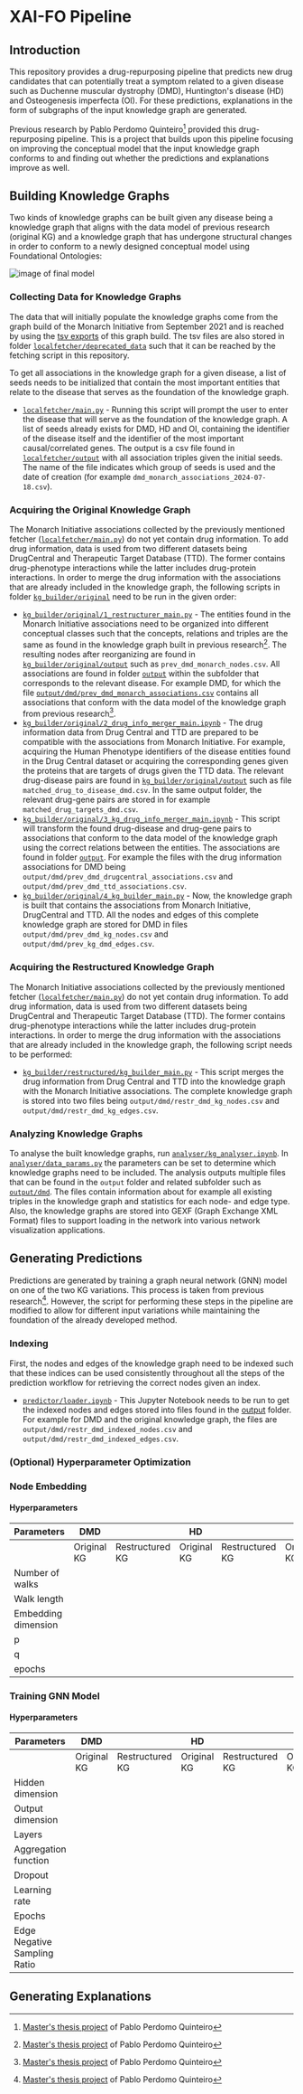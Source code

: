 # XAI-FO Pipeline

## Introduction

This repository provides a drug-repurposing pipeline that predicts new drug candidates that can potentially treat a symptom related to a given disease such as Duchenne muscular dystrophy (DMD), Huntington's disease (HD) and Osteogenesis imperfecta (OI). For these predictions, explanations in the form of subgraphs of the input knowledge graph are generated.

Previous research by Pablo Perdomo Quinteiro[^1] provided this drug-repurposing pipeline. This is a project that builds upon this pipeline focusing on improving the conceptual model that the input knowledge graph conforms to and finding out whether the predictions and explanations improve as well.

## Building Knowledge Graphs

Two kinds of knowledge graphs can be built given any disease being a knowledge graph that aligns with the data model of previous research (original KG) and a knowledge graph that has undergone structural changes in order to conform to a newly designed conceptual model using Foundational Ontologies: 

![image of final model](https://github.com/rosazwart/XAI-FO/blob/main/images/final_model.png)

### Collecting Data for Knowledge Graphs

The data that will initially populate the knowledge graphs come from the graph build of the Monarch Initiative from September 2021 and is reached by using the [tsv exports](https://data.monarchinitiative.org/202109/tsv/all_associations/index.html) of this graph build. The tsv files are also stored in folder [`localfetcher/deprecated_data`](https://github.com/rosazwart/XAI-FO/tree/main/localfetcher/deprecated_data) such that it can be reached by the fetching script in this repository.

To get all associations in the knowledge graph for a given disease, a list of seeds needs to be initialized that contain the most important entities that relate to the disease that serves as the foundation of the knowledge graph.

- [`localfetcher/main.py`](https://github.com/rosazwart/XAI-FO/tree/main/localfetcher/main.py) - Running this script will prompt the user to enter the disease that will serve as the foundation of the knowledge graph. A list of seeds already exists for DMD, HD and OI, containing the identifier of the disease itself and the identifier of the most important causal/correlated genes. The output is a csv file found in [`localfetcher/output`](https://github.com/rosazwart/XAI-FO/tree/main/localfetcher/output) with all association triples given the initial seeds. The name of the file indicates which group of seeds is used and the date of creation (for example `dmd_monarch_associations_2024-07-18.csv`).
  
### Acquiring the Original Knowledge Graph

The Monarch Initiative associations collected by the previously mentioned fetcher ([`localfetcher/main.py`](https://github.com/rosazwart/XAI-FO/tree/main/localfetcher/main.py)) do not yet contain drug information. To add drug information, data is used from two different datasets being DrugCentral and Therapeutic Target Database (TTD). The former contains drug-phenotype interactions while the latter includes drug-protein interactions. In order to merge the drug information with the associations that are already included in the knowledge graph, the following scripts in folder [`kg_builder/original`](https://github.com/rosazwart/XAI-FO/tree/main/kg_builder/original) need to be run in the given order:

- [`kg_builder/original/1_restructurer_main.py`](https://github.com/rosazwart/XAI-FO/blob/main/kg_builder/original/1_restructurer_main.py) - The entities found in the Monarch Initiative associations need to be organized into different conceptual classes such that the concepts, relations and triples are the same as found in the knowledge graph built in previous research[^1]. The resulting nodes after reorganizing are found in [`kg_builder/original/output`](https://github.com/rosazwart/XAI-FO/tree/main/kg_builder/original/output) such as `prev_dmd_monarch_nodes.csv`. All associations are found in folder [`output`](https://github.com/rosazwart/XAI-FO/tree/main/output) within the subfolder that corresponds to the relevant disease. For example DMD, for which the file [`output/dmd/prev_dmd_monarch_associations.csv`](https://github.com/rosazwart/XAI-FO/blob/main/output/dmd/prev_dmd_monarch_associations.csv) contains all associations that conform with the data model of the knowledge graph from previous research[^1].
- [`kg_builder/original/2_drug_info_merger_main.ipynb`](https://github.com/rosazwart/XAI-FO/blob/main/kg_builder/original/2_drug_info_merger_main.ipynb) - The drug information data from Drug Central and TTD are prepared to be compatible with the associations from Monarch Initiative. For example, acquiring the Human Phenotype identifiers of the disease entities found in the Drug Central dataset or acquiring the corresponding genes given the proteins that are targets of drugs given the TTD data. The relevant drug-disease pairs are found in [`kg_builder/original/output`](https://github.com/rosazwart/XAI-FO/tree/main/kg_builder/original/output) such as file `matched_drug_to_disease_dmd.csv`. In the same output folder, the relevant drug-gene pairs are stored in for example `matched_drug_targets_dmd.csv`.
- [`kg_builder/original/3_kg_drug_info_merger_main.ipynb`](https://github.com/rosazwart/XAI-FO/blob/main/kg_builder/original/3_kg_drug_info_merger_main.ipynb) - This script will transform the found drug-disease and drug-gene pairs to associations that conform to the data model of the knowledge graph using the correct relations between the entities. The associations are found in folder [`output`](https://github.com/rosazwart/XAI-FO/tree/main/output). For example the files with the drug information associations for DMD being `output/dmd/prev_dmd_drugcentral_associations.csv` and `output/dmd/prev_dmd_ttd_associations.csv`.
- [`kg_builder/original/4_kg_builder_main.py`](https://github.com/rosazwart/XAI-FO/blob/main/kg_builder/original/4_kg_builder_main.py) - Now, the knowledge graph is built that contains the associations from Monarch Initiative, DrugCentral and TTD. All the nodes and edges of this complete knowledge graph are stored for DMD in files `output/dmd/prev_dmd_kg_nodes.csv` and `output/dmd/prev_kg_dmd_edges.csv`.

### Acquiring the Restructured Knowledge Graph

The Monarch Initiative associations collected by the previously mentioned fetcher ([`localfetcher/main.py`](https://github.com/rosazwart/XAI-FO/tree/main/localfetcher/main.py)) do not yet contain drug information. To add drug information, data is used from two different datasets being DrugCentral and Therapeutic Target Database (TTD). The former contains drug-phenotype interactions while the latter includes drug-protein interactions. In order to merge the drug information with the associations that are already included in the knowledge graph, the following script needs to be performed:

- [`kg_builder/restructured/kg_builder_main.py`](https://github.com/rosazwart/XAI-FO/blob/main/kg_builder/restructured/kg_builder_main.py) - This script merges the drug information from Drug Central and TTD into the knowledge graph with the Monarch Initiative associations. The complete knowledge graph is stored into two files being `output/dmd/restr_dmd_kg_nodes.csv` and `output/dmd/restr_dmd_kg_edges.csv`.

### Analyzing Knowledge Graphs

To analyse the built knowledge graphs, run [`analyser/kg_analyser.ipynb`](https://github.com/rosazwart/XAI-FO/blob/main/analyser/kg_analyser.ipynb). In [`analyser/data_params.py`](https://github.com/rosazwart/XAI-FO/blob/main/analyser/data_params.py) the parameters can be set to determine which knowledge graphs need to be included. The analysis outputs multiple files that can be found in the `output` folder and related subfolder such as [`output/dmd`](https://github.com/rosazwart/XAI-FO/tree/main/output/dmd). The files contain information about for example all existing triples in the knowledge graph and statistics for each node- and edge type. Also, the knowledge graphs are stored into GEXF (Graph Exchange XML Format) files to support loading in the network into various network visualization applications.

## Generating Predictions

Predictions are generated by training a graph neural network (GNN) model on one of the two KG variations. This process is taken from previous research[^1]. However, the script for performing these steps in the pipeline are modified to allow for different input variations while maintaining the foundation of the already developed method. 

### Indexing

First, the nodes and edges of the knowledge graph need to be indexed such that these indices can be used consistently throughout all the steps of the prediction workflow for retrieving the correct nodes given an index.

- [`predictor/loader.ipynb`](https://github.com/rosazwart/XAI-FO/blob/main/predictor/loader.ipynb) - This Jupyter Notebook needs to be run to get the indexed nodes and edges stored into files found in the [output](https://github.com/rosazwart/XAI-FO/tree/main/output) folder. For example for DMD and the original knowledge graph, the files are `output/dmd/restr_dmd_indexed_nodes.csv` and `output/dmd/restr_dmd_indexed_edges.csv`.

### (Optional) Hyperparameter Optimization

### Node Embedding

#### Hyperparameters

| Parameters          | DMD            |               | HD            |               | OI            |               |
| ------------------- | -------------- | ------------- | --------------| ------------- | ------------- | ------------- |
|                     | Original KG    | Restructured KG| Original KG   | Restructured KG| Original KG   | Restructured KG|
| Number of walks     |                |               |               |               |               |               |
| Walk length         |                |               |               |               |               |               |
| Embedding dimension |                |               |               |               |               |               |
| p                   |                |               |               |               |               |               |
| q                   |                |               |               |               |               |               |
| epochs              |                |               |               |               |               |               |

### Training GNN Model

#### Hyperparameters

| Parameters                   | DMD            |               | HD            |               | OI            |               |
| ---------------------------- | -------------- | ------------- | --------------| ------------- | ------------- | ------------- |
|                              | Original KG    | Restructured KG| Original KG   | Restructured KG| Original KG   | Restructured KG|
| Hidden dimension             |                |               |               |               |               |               |
| Output dimension             |                |               |               |               |               |               |
| Layers                       |                |               |               |               |               |               |
| Aggregation function         |                |               |               |               |               |               |
| Dropout                      |                |               |               |               |               |               |
| Learning rate                |                |               |               |               |               |               |
| Epochs                       |                |               |               |               |               |               |
| Edge Negative Sampling Ratio |                |               |               |               |               |               |

## Generating Explanations

[^1]: [Master's thesis project](https://github.com/PPerdomoQ/rare-disease-explainer) of Pablo Perdomo Quinteiro
